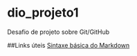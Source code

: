 # dio_projeto1
Desafio de projeto sobre Git/GitHub

##Links úteis
[Sintaxe básica do Markdown](https://www.markdownguide.org/basic-syntax/)
